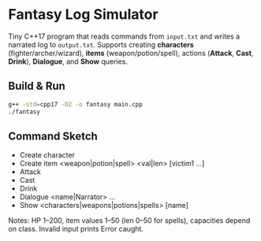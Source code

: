# Fantasy Log Simulator

Tiny C++17 program that reads commands from `input.txt` and writes a narrated log to `output.txt`. Supports creating **characters** (fighter/archer/wizard), **items** (weapon/potion/spell), actions (**Attack**, **Cast**, **Drink**), **Dialogue**, and **Show** queries.

## Build & Run
```bash
g++ -std=cpp17 -O2 -o fantasy main.cpp
./fantasy
```

## Command Sketch

- Create character <type> <name> <hp>
- Create item <weapon|potion|spell> <ownerName> <itemName> <val|len> [victim1 ...]
- Attack <attacker> <target> <weaponName>
- Cast <caster> <target> <spellName>
- Drink <supplier> <drinker> <potionName>
- Dialogue <name|Narrator> <wordCount> <w1> ... <wN>
- Show <characters|weapons|potions|spells> [name]

Notes: HP 1–200, item values 1–50 (len 0–50 for spells), capacities depend on class. Invalid input prints Error caught.

